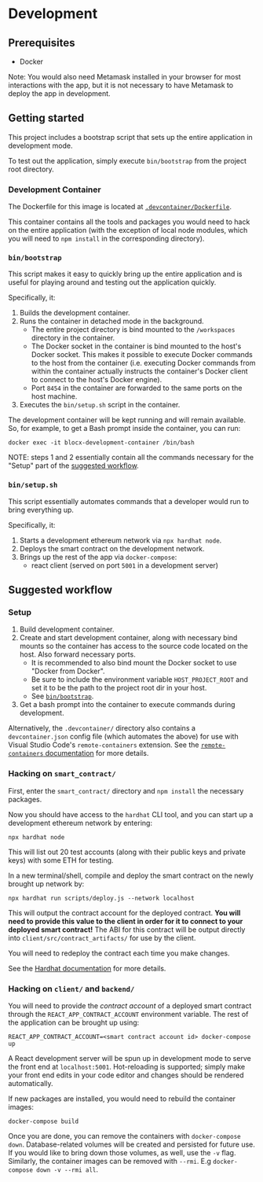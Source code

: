# Development

## Prerequisites

- Docker

Note: You would also need Metamask installed in your browser for most interactions with the app, but it is not necessary to have Metamask to deploy the app in development.

## Getting started

This project includes a bootstrap script that sets up the entire application in development mode.

To test out the application, simply execute `bin/bootstrap` from the project root directory.

### Development Container

The Dockerfile for this image is located at [`.devcontainer/Dockerfile`](../.devcontainer/Dockerfile).

This container contains all the tools and packages you would need to hack on the entire application (with the exception of local node modules, which you will need to `npm install` in the corresponding directory).

### `bin/bootstrap`

This script makes it easy to quickly bring up the entire application and is useful for playing around and testing out the application quickly.

Specifically, it:
1. Builds the development container.
2. Runs the container in detached mode in the background.
    - The entire project directory is bind mounted to the `/workspaces` directory in the container.
    - The Docker socket in the container is bind mounted to the host's Docker socket. This makes it possible to execute Docker commands to the host from the container (i.e. executing Docker commands from within the container actually instructs the container's Docker client to connect to the host's Docker engine).
    - Port `8454` in the container are forwarded to the same ports on the host machine.
3. Executes the `bin/setup.sh` script in the container.

The development container will be kept running and will remain available. So, for example, to get a Bash prompt inside the container, you can run:

```
docker exec -it blocx-development-container /bin/bash
```

NOTE: steps 1 and 2 essentially contain all the commands necessary for the "Setup" part of the [suggested workflow](#suggested-workflow).

### `bin/setup.sh`

This script essentially automates commands that a developer would run to bring everything up.

Specifically, it:
1. Starts a development ethereum network via `npx hardhat node`.
2. Deploys the smart contract on the development network.
3. Brings up the rest of the app via `docker-compose`:
    - react client (served on port `5001` in a development server)

## Suggested workflow

### Setup

1. Build development container.
2. Create and start development container, along with necessary bind mounts so the container has access to the source code located on the host. Also forward necessary ports.
    - It is recommended to also bind mount the Docker socket to use "Docker from Docker".
    - Be sure to include the environment variable `HOST_PROJECT_ROOT` and set it to be the path to the project root dir in your host.
    - See [`bin/bootstrap`](../bin/bootstrap).
3. Get a bash prompt into the container to execute commands during development.

Alternatively, the `.devcontainer/` directory also contains a `devcontainer.json` config file (which automates the above) for use with Visual Studio Code's `remote-containers` extension. See the [`remote-containers` documentation](https://code.visualstudio.com/docs/remote/containers-tutorial) for more details.

### Hacking on `smart_contract/`

First, enter the `smart_contract/` directory and `npm install` the necessary packages.

Now you should have access to the `hardhat` CLI tool, and you can start up a development ethereum network by entering:
```
npx hardhat node
```
This will list out 20 test accounts (along with their public keys and private keys) with some ETH for testing.

In a new terminal/shell, compile and deploy the smart contract on the newly brought up network by:
```
npx hardhat run scripts/deploy.js --network localhost
```
This will output the contract account for the deployed contract. **You will need to provide this value to the client in order for it to connect to your deployed smart contract!**
The ABI for this contract will be output directly into `client/src/contract_artifacts/` for use by the client.

You will need to redeploy the contract each time you make changes.

See the [Hardhat documentation](https://hardhat.org/getting-started/) for more details.

### Hacking on `client/` and `backend/`

You will need to provide the _contract account_ of a deployed smart contract through the `REACT_APP_CONTRACT_ACCOUNT` environment variable. The rest of the application can be brought up using:
```
REACT_APP_CONTRACT_ACCOUNT=<smart contract account id> docker-compose up
```
A React development server will be spun up in development mode to serve the front end at `localhost:5001`.
Hot-reloading is supported; simply make your front end edits in your code editor and changes should be rendered automatically. 

If new packages are installed, you would need to rebuild the container images:
```
docker-compose build
```

Once you are done, you can remove the containers with `docker-compose down`.
Database-related volumes will be created and persisted for future use. If you would like to bring down those volumes, as well, use the `-v` flag. Similarly, the container images can be removed with `--rmi`. E.g `docker-compose down -v --rmi all`. 
